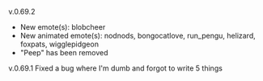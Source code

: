 v.0.69.2
* New emote(s): blobcheer
* New animated emote(s): nodnods, bongocatlove, run_pengu, helizard, foxpats, wigglepidgeon
* "Peep" has been removed

v.0.69.1
Fixed a bug where I'm dumb and forgot to write 5 things
